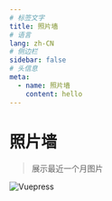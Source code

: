 ```yaml
---
# 标签文字
title: 照片墙
# 语言
lang: zh-CN
# 侧边栏
sidebar: false
# 头信息
meta:
  - name: 照片墙 
    content: hello
---
```


# 照片墙
> 展示最近一个月图片

![Vuepress](/photo/600x600.png)

<!-- ## [贰零贰零年五月](/photowall/202005/) -->
<!-- > 贰零贰零年五月 -->

